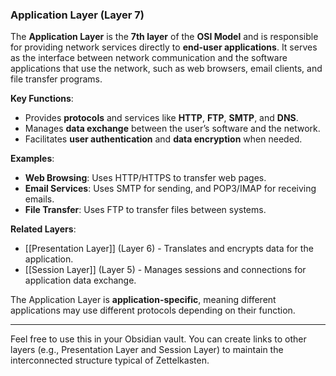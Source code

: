 
### Application Layer (Layer 7)

The **Application Layer** is the **7th layer** of the **OSI Model** and is responsible for providing network services directly to **end-user applications**. It serves as the interface between network communication and the software applications that use the network, such as web browsers, email clients, and file transfer programs.

**Key Functions**:
- Provides **protocols** and services like **HTTP**, **FTP**, **SMTP**, and **DNS**.
- Manages **data exchange** between the user’s software and the network.
- Facilitates **user authentication** and **data encryption** when needed.

**Examples**:
- **Web Browsing**: Uses HTTP/HTTPS to transfer web pages.
- **Email Services**: Uses SMTP for sending, and POP3/IMAP for receiving emails.
- **File Transfer**: Uses FTP to transfer files between systems.

**Related Layers**:
- [[Presentation Layer]] (Layer 6) - Translates and encrypts data for the application.
- [[Session Layer]] (Layer 5) - Manages sessions and connections for application data exchange.

The Application Layer is **application-specific**, meaning different applications may use different protocols depending on their function.

---

Feel free to use this in your Obsidian vault. You can create links to other layers (e.g., Presentation Layer and Session Layer) to maintain the interconnected structure typical of Zettelkasten.